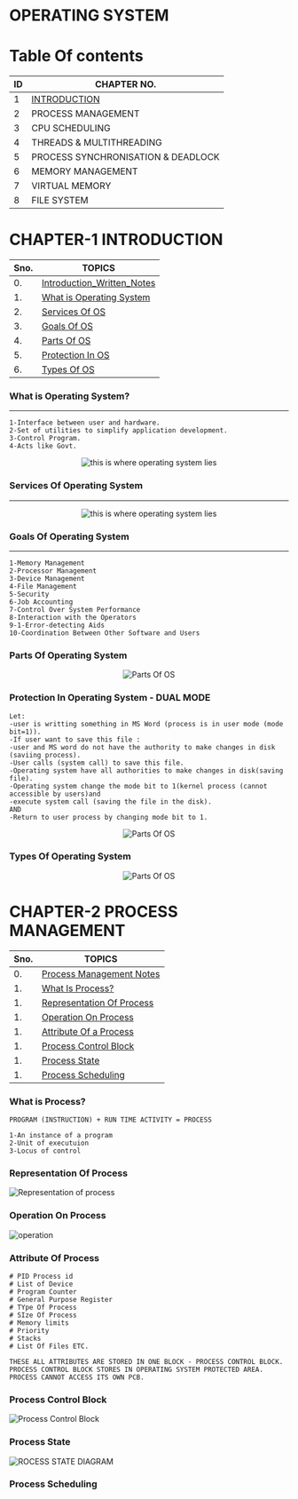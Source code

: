 
# OPERATING SYSTEM

# Table Of contents
| ID  | CHAPTER NO.                        |
| --- | ---------------------------------- |
| 1   | [INTRODUCTION](https://github.com/hacker-404-error/Operating_System#chapter-1-introduction)                       |
| 2   | PROCESS MANAGEMENT                 |
| 3   | CPU SCHEDULING                     |
| 4   | THREADS & MULTITHREADING           |
| 5   | PROCESS SYNCHRONISATION & DEADLOCK |
| 6   | MEMORY MANAGEMENT                  |
| 7   | VIRTUAL MEMORY                     |
| 8   | FILE SYSTEM                        |

# CHAPTER-1 INTRODUCTION
| Sno. | TOPICS                   |
| ---- | ------------------------ |
|0.    |[Introduction_Written_Notes](https://github.com/hacker-404-error/Operating_System/blob/main/Notes/1-INTRODUCTION.pdf)|
| 1.   | [What is Operating System ](https://github.com/hacker-404-error/Operating_System#what-is-operating-system)|
| 2.   | [Services Of OS           ](https://github.com/hacker-404-error/Operating_System#services-of-operating-system)|
| 3.   | [Goals Of OS              ](https://github.com/hacker-404-error/Operating_System#goals-of-operating-system)|
| 4.   | [Parts Of OS              ](https://github.com/hacker-404-error/Operating_System#parts-of-operating-system)|
| 5.   | [Protection In OS         ](https://github.com/hacker-404-error/Operating_System#protrction-in-os---dual-mode)|
| 6.   | [Types Of OS              ](https://github.com/hacker-404-error/Operating_System/blob/main/README.md#types-of-operating-system)|

### What is Operating System?
-----------------------------
```
1-Interface between user and hardware.
2-Set of utilities to simplify application development.
3-Control Program.
4-Acts like Govt.
```
<!-- ![os layout](https://github.com/hacker-404-error/Operating_System/blob/main/images/os%20layout.jpg) -->
<p align="center">
<img src="https://github.com/hacker-404-error/Operating_System/blob/main/images/os%20layout.jpg" alt="this is where operating system lies">
</p>

### Services Of Operating System
--------------------------------
<p align="center">
<img src="https://github.com/hacker-404-error/Operating_System/blob/main/images/Services-of-Operating-System.jpg" alt="this is where operating system lies">
</p>

### Goals Of Operating System
------------------
```
1-Memory Management
2-Processor Management 
3-Device Management 
4-File Management 
5-Security 
6-Job Accounting 
7-Control Over System Performance 
8-Interaction with the Operators 
9-1-Error-detecting Aids 
10-Coordination Between Other Software and Users 
```
### Parts Of Operating System
<p align="center">
<img align="center" src="https://github.com/hacker-404-error/Operating_System/blob/main/images/parts%20of%20os.jpg" alt="Parts Of OS">
</p>

### Protection In Operating System - DUAL MODE
```
Let: 
-user is writting something in MS Word (process is in user mode (mode bit=1)).
-If user want to save this file : 
-user and MS word do not have the authority to make changes in disk (saviing process).
-User calls (system call) to save this file.
-Operating system have all authorities to make changes in disk(saving file).
-Operating system change the mode bit to 1(kernel process (cannot accessible by users)and 
-execute system call (saving the file in the disk).
AND 
-Return to user process by changing mode bit to 1.

```
<p align="center">
<img align="center" src="https://github.com/hacker-404-error/Operating_System/blob/main/images/Protection%20_In_OS_DualMode.png" alt="Parts Of OS">
</p>

### Types Of Operating System
<p align="center">
<img align="center" src="https://github.com/hacker-404-error/Operating_System/blob/main/images/Types%20Of%20Operating%20System.png" alt="Parts Of OS">
</p>

# CHAPTER-2 PROCESS MANAGEMENT 
| Sno. | TOPICS                        |
| ---- | ----------------------------- |
| 0.   | [Process Management Notes]()  |
| 1.   | [What Is Process?         ]() |
| 1.   | [Representation Of Process]() |
| 1.   | [Operation On Process     ]() |
| 1.   | [Attribute Of a Process   ]() |
| 1.   | [Process Control Block    ]() |
| 1.   | [Process State            ]() |
| 1.   | [Process Scheduling       ]() |


### What is Process?
```
PROGRAM (INSTRUCTION) + RUN TIME ACTIVITY = PROCESS

1-An instance of a program
2-Unit of executuion
3-Locus of control
```

### Representation Of Process
![Representation of process](https://github.com/hacker-404-error/Operating_System/blob/main/images/Representation%20of%20process.png)

 
### Operation On Process
![operation](https://github.com/hacker-404-error/Operating_System/blob/main/images/Operation%20on%20process.png)


### Attribute Of Process
```
# PID Process id
# List of Device
# Program Counter
# General Purpose Register
# TYpe Of Process 
# SIze Of Process
# Memory limits
# Priority
# Stacks
# List Of Files ETC.
```
```
THESE ALL ATTRIBUTES ARE STORED IN ONE BLOCK - PROCESS CONTROL BLOCK.
PROCESS CONTROL BLOCK STORES IN OPERATING SYSTEM PROTECTED AREA.
PROCESS CANNOT ACCESS ITS OWN PCB.
```

### Process Control Block
![Process Control Block](https://github.com/hacker-404-error/Operating_System/blob/main/images/Process%20control%20block.jpg)

### Process State
![ROCESS STATE DIAGRAM](https://static.javatpoint.com/operating-system/images/os-process-state-diagram.png)

### Process Scheduling
